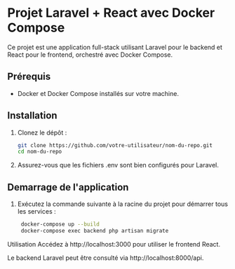 # Projet Laravel + React avec Docker Compose

Ce projet est une application full-stack utilisant Laravel pour le backend et React pour le frontend, orchestré avec Docker Compose.

## Prérequis

- Docker et Docker Compose installés sur votre machine.

## Installation

1. Clonez le dépôt :
   ```bash
   git clone https://github.com/votre-utilisateur/nom-du-repo.git
   cd nom-du-repo
2. Assurez-vous que les fichiers .env sont bien configurés pour Laravel.

## Demarrage de l'application
1. Exécutez la commande suivante à la racine du projet pour démarrer tous les services :
   ```bash
    docker-compose up --build
    docker-compose exec backend php artisan migrate

Utilisation Accédez à http://localhost:3000 pour utiliser le frontend React.

Le backend Laravel peut être consulté via http://localhost:8000/api.